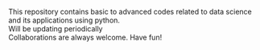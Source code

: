 This repository contains basic to advanced codes related to data science and its applications using python. <br>
Will be updating periodically <br>
Collaborations are always welcome. Have fun!
